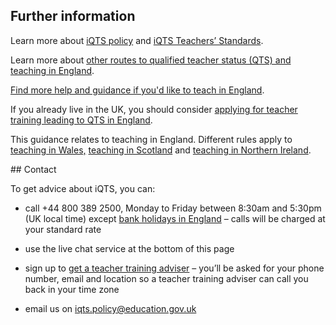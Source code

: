 ## Further information

Learn more about [iQTS policy](https://www.gov.uk/government/publications/international-qualified-teacher-status-iqts/introducing-the-international-qualified-teacher-status-iqts-pilot) and [iQTS Teachers’ Standards](https://www.gov.uk/government/publications/international-qualified-teacher-status-teachers-standards).

Learn more about [other routes to qualified teacher status (QTS) and teaching in England](https://www.gov.uk/government/publications/apply-for-qualified-teacher-status-qts-if-you-teach-outside-the-uk#apply-to-the-teaching-regulation-agency-tra).

[Find more help and guidance if you'd like to teach in England](/non-uk-teachers/teach-in-england-if-you-trained-overseas).

If you already live in the UK, you should consider [applying for teacher training leading to QTS in England](/steps-to-become-a-teacher).

This guidance relates to teaching in England. Different rules  apply to [teaching in Wales,](https://www.ewc.wales/site/index.php/en/registration/practitioners-trained-outside-wales.html) [teaching in Scotland](https://teachinscotland.scot/become-a-teacher/qualified-outside-scotland/) and [teaching in Northern Ireland](https://gtcni.org.uk/registration/getting-registered).

## Contact

To get advice about iQTS, you can:

- call +44 800 389 2500, Monday to Friday between 8:30am and 5:30pm (UK local time) except <a href="https://www.gov.uk/bank-holidays"> bank holidays in England</a> – calls will be charged at your standard rate

- use the live chat service at the bottom of this page

- sign up to [get a teacher training adviser](https://adviser-getintoteaching.education.gov.uk/) – you’ll be asked for your phone number, email and location so a teacher training adviser can call you back in your time zone

- email us on iqts.policy@education.gov.uk
